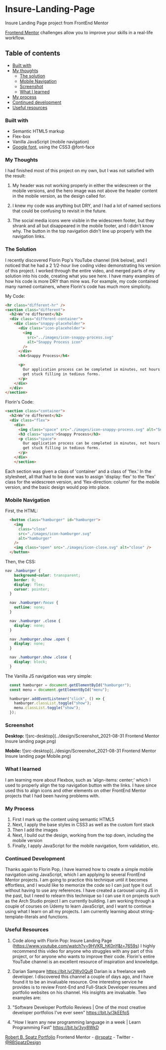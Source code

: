 # Insure-Landing-Page
Insure Landing Page project from FrontEnd Mentor

[Frontend Mentor](https://www.frontendmentor.io) challenges allow you to improve your skills in a real-life workflow.

## Table of contents

- [Built with](#built-with)
- [My thoughts](#my-thoughts)
  - [The solution](#the-solution)
  - [Mobile Navigation](#mobile-navigation)
  - [Screenshot](#screenshot)
  - [What I learned](#what-I-learned)
- [My process](#my-process)
- [Continued development](#continued-development)
- [Useful resources](#useful-resources)

### Built with

- Semantic HTML5 markup
- Flex-box
- Vanilla JavaScript (mobile navigation)
- [Google font](https://fonts.google.com/), using the CSS3 @font-face

### My Thoughts

I had finished most of this project on my own, but I was not satisfied with
the result:

1. My header was not working properly in either the widescreen or the mobile
   versions, and the hero image was not above the header content in the mobile
   version, as the design called for.

2. I knew my code was anything but DRY, and I had a lot of named sections
   that could be confusing to revisit in the future.

3. The social media icons were visible in the widescreen footer, but they
   shrank and all but disappeared in the mobile footer, and I didn't know why.
   The button in the top navigation didn't line up properly with the
   navigation links.

### The Solution

I recently discovered Florin Pop's YouTube channel (link below), and I noticed
that he had a 2 1/2-hour live coding video demonstrating his version of this project.
I worked through the entire video, and merged parts of my solution into his
code, creating what you see here. I have many examples of how his code is
more DRY than mine was. For example, my code contained many named containers,
where Florin's code has much more simplicity.

My Code:

```html
<hr class="different-hr" />
<section class="different">
  <h2>We’re different</h2>
  <div class="different-container">
    <div class="snappy-placeholder">
      <div class="icon-placeholder">
        <img
          src="../images/icon-snappy-process.svg"
          alt="Snappy Process icon"
        />
      </div>
      <h4>Snappy Process</h4>

      <p>
        Our application process can be completed in minutes, not hours. Don’t
        get stuck filling in tedious forms.
      </p>
    </div>
  </div>
</section>
```

Florin's Code:

```html
<section class="container">
  <h2>We’re different</h2>
  <div class="flex">
    <div>
      <img class="space" src="./images/icon-snappy-process.svg" alt="Snappy" />
      <h3 class="space">Snappy Process</h3>
      <p class="space">
        Our application process can be completed in minutes, not hours. Don’t
        get stuck filling in tedious forms.
      </p>
    </div>
    </section>
```
Each section was given a class of 'container' and a class of 'flex.' In the
stylesheet, all that had to be done was to assign 'display: flex' to the
'flex' class for the widescreen version, and 'flex-direction: column' for
the mobile version, and the basic design would pop into place.

### Mobile Navigation

First, the HTML:

```html
  <button class="hamburger" id="hamburger">
    <img
      class="close"
      src="./images/icon-hamburger.svg"
      alt="hamburger"
    />
    <img class="open" src="./images/icon-close.svg" alt="close" />
  </button>
```
Then, the CSS:

```css
nav .hamburger {
    background-color: transparent;
    border: 0;
    display: flex;
    cursor: pointer;
  }

  nav .hamburger:focus {
    outline: none;
  }

  nav .hamburger .close {
    display: none;
  }

  nav .hamburger.show .open {
    display: none;
  }

  nav .hamburger.show .close {
    display: block;
  }
```

The Vanilla JS navigation was very simple:

```javascript
  const hamburger = document.getElementById("hamburger");
  const menu = document.getElementById("menu");

  hamburger.addEventListener("click", () => {
    hamburger.classList.toggle("show");
    menu.classList.toggle("show");
  });
```

### Screenshot

**Desktop:**
![src-desktop](../design/Screenshot_2021-08-31 Frontend Mentor Insure landing page.png)

**Mobile:**
![src-desktop](../design/Screenshot_2021-08-31 Frontend Mentor Insure landing page Mobile.png)
    
### What I learned
    
I am learning more about Flexbox, such as 'align-items: center;' which I used
to properly align the top navigation button with the links. I have since used
this to align icons and other elements on other FrontEnd Mentor projects that
 I had been having problems with.

### My Process
1. First I mark up the content using semantic HTML5
2. Next, I apply the base styles in CSS3 as well as the custom font stack
3. Then I add the images
4. Next, I build out the design, working from the top down, including the mobile version
5. Finally, I apply JavaScript for the mobile navigation, form validation, etc.

### Continued Development

Thanks again to Florin Pop, I have learned how to create a simple mobile
navigation using JavaScript, which I am applying to several
FrontEnd Mentor projects. I am going to practice this technique until it
becomes effortless, and I would like to memorize the code so I can just type
it out without having to use any references. I have created a carousel using
JS in the past, but I need to relearn this technique so I can use it on
projects such as the Arch Studio project I am currently building. I am
working through a couple of courses on Udemy to learn JavaScript, and I
want to continue using what I learn on all my projects. I am currently
learning about string-template-literals and functions.
    
### Useful Resources
1. Code along with Florin Pop: Insure Landing Page
(https://www.youtube.com/watch?v=9HVKR_hK0nY&t=7659s)
I highly recommend this video for anyone who struggles with any part of this project, or for
anyone who wants to improve their code. Florin's entire YouTube channel is
an excellent resource of inspiration and knowledge.
    
2. Darian Sampare
https://bit.ly/2Wy0QuR
Darian is a freelance web developer. I discovered this channel a couple of days ago, and I have found it to be an invaluable resource.
One interesting service he provides is to review Front-End and Full-Stack Developer resumes and portfolio websites on his channel. His insights are invaluable. Two examples are:

1. "Software Developer Portfolio Reviews | One of the most creative developer portfolios I’ve ever seen"
https://bit.ly/3kEEfoS

2. "How I learn any new programming language in a week | Learn Programming Fast"
https://bit.ly/3yy8WkD
    
 
[Robert B. Spatz Portfolio](https://rspatz.github.io/RBSpatz-Portfolio/)
Frontend Mentor -
[@rspatz](https://www.frontendmentor.io/profile/rspatz) -
Twitter - [@RBSpatzDesign](https://twitter.com/RBSpatzDesign)
